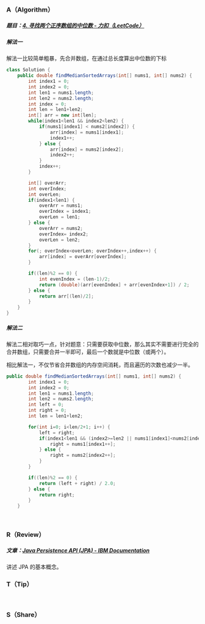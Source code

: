 ### A（Algorithm）
##### 题目：[4. 寻找两个正序数组的中位数 - 力扣（LeetCode）](https://leetcode.cn/problems/median-of-two-sorted-arrays/)

##### 解法一
解法一比较简单粗暴，先合并数组，在通过总长度算出中位数的下标
```java
class Solution {
    public double findMedianSortedArrays(int[] nums1, int[] nums2) {
        int index1 = 0;
        int index2 = 0;
        int len1 = nums1.length;
        int len2 = nums2.length;
        int index = 0;
        int len = len1+len2;
        int[] arr = new int[len];
        while(index1<len1 && index2<len2) {
            if(nums1[index1] < nums2[index2]) {
                arr[index] = nums1[index1];
                index1++;
            } else {
                arr[index] = nums2[index2];
                index2++;
            }
            index++;
        }

        int[] overArr;
        int overIndex;
        int overLen;
        if(index1<len1) {
            overArr = nums1;
            overIndex = index1;
            overLen = len1;
        } else {
            overArr = nums2;
            overIndex= index2;
            overLen = len2;
        }
        for(; overIndex<overLen; overIndex++,index++) {
            arr[index] = overArr[overIndex];
        }

        if((len)%2 == 0) {
            int evenIndex = (len-1)/2;
            return (double)(arr[evenIndex] + arr[evenIndex+1]) / 2;
        } else {
            return arr[(len)/2];
        }
    }
}
```

##### 解法二
解法二相对取巧一点，针对题意：只需要获取中位数，那么其实不需要进行完全的合并数组，只需要合并一半即可，最后一个数就是中位数（或两个）。

相比解法一，不仅节省合并数组的内存空间消耗，而且遍历的次数也减少一半。
```java
public double findMedianSortedArrays(int[] nums1, int[] nums2) {
        int index1 = 0;
        int index2 = 0;
        int len1 = nums1.length;
        int len2 = nums2.length;
        int left = 0;
        int right = 0;
        int len = len1+len2;

        for(int i=0; i<len/2+1; i++) {
            left = right;
            if(index1<len1 && (index2>=len2 || nums1[index1]<nums2[index2])) {
                right = nums1[index1++];
            } else {
                right = nums2[index2++];
            }
        }

        if((len)%2 == 0) {
            return (left + right) / 2.0;
        } else {
            return right;
        }
    }
```
<br/>

### R（Review）
##### 文章：[Java Persistence API (JPA) - IBM Documentation](https://www.ibm.com/docs/en/was-liberty/base?topic=overview-java-persistence-api-jpa)

讲述 JPA 的基本概念。
<br/>

### T（Tip）

<br/>

### S（Share）